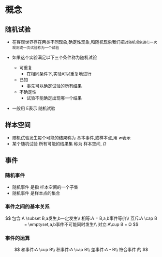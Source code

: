 # 概念

## 随机试验

* 在客观世界存在两类不同现象,确定性现象,和随机现象我们把`对随机现象进行一次观测或一次试验称为一个试验`

* 如果这个实验满足以下三个条件称为随机试验

  * 可重复
    * 在相同条件下,实验可以重复地进行
  * 已知
    * 事先可以确定试验的所有结果
  * 不确定性
    * 试验不能确定出现哪一个结果

* 一般用 E表示 随机试验

  

## 样本空间

* 随机试验发生每个可能的结果称为 基本事件,或样本点,用 *w*表示
* 某个随机试验 所有可能的结果集 称为 样本空间, *Ω*

## 事件

### 随机事件

* 随机事件 是指 样本空间的一个子集
* 随机事件 是样本点的集合

### 事件之间的基本关系

$$
包含:A \subset B,a发生,b一定发生\\
相等:A = B,a,b事件等价\\
互斥:A \cap B = \emptyset,a,b事件不可能同时发生\\
对立:A\cup B = Ω
$$

### 事件的运算

$$
和事件:A \cup B\\
积事件:A \cap B\\
差事件:A - B\\
符合事件 的
$$

